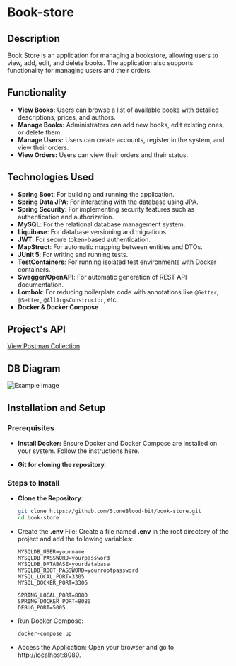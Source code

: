# Book-store

## Description

Book Store is an application for managing a bookstore,
allowing users to view, add, edit, and delete books. 
The application also supports functionality for managing users and their orders.

## Functionality
- **View Books:** Users can browse a list of available books with detailed descriptions, prices, and authors.  
- **Manage Books:** Administrators can add new books, edit existing ones, or delete them.  
- **Manage Users:** Users can create accounts, register in the system, and view their orders.  
- **View Orders:** Users can view their orders and their status.

## Technologies Used

- **Spring Boot**: For building and running the application.
- **Spring Data JPA**: For interacting with the database using JPA.
- **Spring Security**: For implementing security features such as authentication and authorization.
- **MySQL**: For the relational database management system.
- **Liquibase**: For database versioning and migrations.
- **JWT**: For secure token-based authentication.
- **MapStruct**: For automatic mapping between entities and DTOs.
- **JUnit 5**: For writing and running tests.
- **TestContainers**: For running isolated test environments with Docker containers.
- **Swagger/OpenAPI**: For automatic generation of REST API documentation.
- **Lombok**: For reducing boilerplate code with annotations like `@Getter`, `@Setter`, `@AllArgsConstructor`, etc.
- **Docker & Docker Compose**

## Project's API
[View Postman Collection](https://planetary-robot-110333.postman.co/workspace/New-Team-Workspace~46449146-b028-4eca-8cfa-e24a2eb681d2/collection/40055606-66feecc3-cd7d-4096-ac1d-94da64da0a5d?action=share&creator=40055606)

## DB Diagram
![Example Image](db-diagram.png)

## Installation and Setup

### Prerequisites

- **Install Docker:** Ensure Docker and Docker Compose are installed on your system. Follow the instructions here.

- **Git for cloning the repository.**

### Steps to Install

- **Clone the Repository**:
   ```bash
   git clone https://github.com/StoneBlood-bit/book-store.git
   cd book-store
- Create the **.env** File: Create a file named **.env** in the root directory of the project and add the following variables:
   ```dotenv
  MYSQLDB_USER=yourname
  MYSQLDB_PASSWORD=yourpassword
  MYSQLDB_DATABASE=yourdatabase
  MYSQLDB_ROOT_PASSWORD=yourrootpassword
  MYSQL_LOCAL_PORT=3305
  MYSQL_DOCKER_PORT=3306

  SPRING_LOCAL_PORT=8080
  SPRING_DOCKER_PORT=8080
  DEBUG_PORT=5005
- Run Docker Compose:
   ```bash
  docker-compose up
- Access the Application: Open your browser and go to http://localhost:8080.